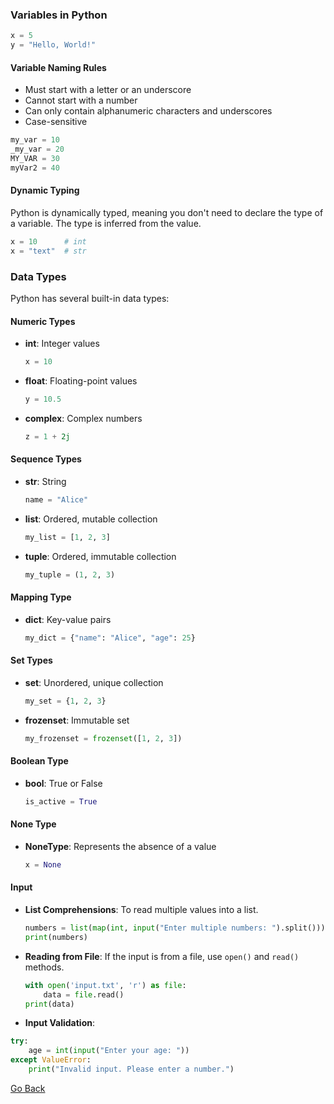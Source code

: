 ### Variables in Python

```python
x = 5
y = "Hello, World!"
```

#### Variable Naming Rules

- Must start with a letter or an underscore
- Cannot start with a number
- Can only contain alphanumeric characters and underscores
- Case-sensitive

```python
my_var = 10
_my_var = 20
MY_VAR = 30
myVar2 = 40
```

#### Dynamic Typing

Python is dynamically typed, meaning you don't need to declare the type of a variable. The type is inferred from the value.

```python
x = 10      # int
x = "text"  # str
```

### Data Types

Python has several built-in data types:

#### Numeric Types

- **int**: Integer values

  ```python
  x = 10
  ```

- **float**: Floating-point values

  ```python
  y = 10.5
  ```

- **complex**: Complex numbers

  ```python
  z = 1 + 2j
  ```

#### Sequence Types

- **str**: String

  ```python
  name = "Alice"
  ```

- **list**: Ordered, mutable collection

  ```python
  my_list = [1, 2, 3]
  ```

- **tuple**: Ordered, immutable collection

  ```python
  my_tuple = (1, 2, 3)
  ```

#### Mapping Type

- **dict**: Key-value pairs

  ```python
  my_dict = {"name": "Alice", "age": 25}
  ```

#### Set Types

- **set**: Unordered, unique collection

  ```python
  my_set = {1, 2, 3}
  ```

- **frozenset**: Immutable set

  ```python
  my_frozenset = frozenset([1, 2, 3])
  ```

#### Boolean Type

- **bool**: True or False

  ```python
  is_active = True
  ```

#### None Type

- **NoneType**: Represents the absence of a value

  ```python
  x = None
  ```

#### Input

- **List Comprehensions**: To read multiple values into a list.

  ```python
  numbers = list(map(int, input("Enter multiple numbers: ").split()))
  print(numbers)
  ```

- **Reading from File**: If the input is from a file, use `open()` and `read()` methods.

  ```python
  with open('input.txt', 'r') as file:
      data = file.read()
  print(data)
  ```

- **Input Validation**:

```python
try:
    age = int(input("Enter your age: "))
except ValueError:
    print("Invalid input. Please enter a number.")
```

[Go Back](javascript:history.go(-1))